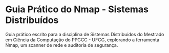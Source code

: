 # Guia Prático do Nmap - Sistemas Distribuídos

Guia prático escrito para a disciplina de Sistemas Distribuídos do Mestrado em Ciência da Computação do PPGCC - UFCG, explorando a ferramenta Nmap, um scanner de rede e auditoria de segurança. 